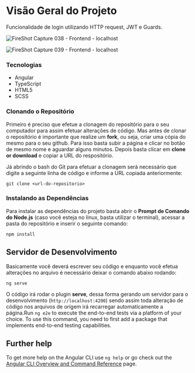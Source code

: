 # Visão Geral do Projeto

Funcionalidade de login utilizando HTTP request, JWT e Guards.

![FireShot Capture 038 - Frontend - localhost](https://user-images.githubusercontent.com/61437530/214970072-a7ec76f6-4c1a-44b9-a894-b5c155624ffb.png)



![FireShot Capture 039 - Frontend - localhost](https://user-images.githubusercontent.com/61437530/214970069-6596112d-c61d-4105-99dd-49d5eb24357e.png)

### Tecnologias

- Angular
- TypeScript
- HTML5
- SCSS

### Clonando o Repositório

Primeiro é preciso que efetue a clonagem do repositório para o seu computador para assim efetuar alterações de código. Mas antes de clonar o repositório é importante que realize um **fork**, ou seja, criar uma cópia do mesmo para o seu github. Para isso basta subir a página e clicar no botão de mesmo nome e aguardar alguns minutos. Depois basta clicar em **clone or download** e copiar a URL do respositório.

Já abrindo o bash do Git para efetuar a clonagem será necessário que digite a seguinte linha de código e informe a URL copiada anteriormente:

```
git clone <url-do-repositorio>
```

### Instalando as Dependências

Para instalar as dependências do projeto basta abrir o **Prompt de Comando do Node.js** (caso você esteja no linux, basta utilizar o terminal), acessar a pasta do repositório e inserir o seguinte comando:

```
npm install
```

## Servidor de Desenvolvimento

Basicamente você deverá escrever seu código e enquanto você efetua alterações no arquivo é necessário deixar o comando abaixo rodando:

```
ng serve
```

O código irá rodar o plugin **serve**, dessa forma gerando um servidor para o desenvolvimento (`http://localhost:4200`) sendo assim toda alteração de código nos arquivos de origem irá recarregar automaticamente a página.Run `ng e2e` to execute the end-to-end tests via a platform of your choice. To use this command, you need to first add a package that implements end-to-end testing capabilities.

## Further help

To get more help on the Angular CLI use `ng help` or go check out the [Angular CLI Overview and Command Reference](https://angular.io/cli) page.
